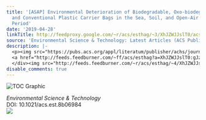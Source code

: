 ```yaml
---
title: '[ASAP] Environmental Deterioration of Biodegradable, Oxo-biodegradable, Compostable,
  and Conventional Plastic Carrier Bags in the Sea, Soil, and Open-Air Over a 3-Year
  Period'
date: '2019-04-28'
linkTitle: http://feedproxy.google.com/~r/acs/esthag/~3/XhJZWJJslT0/acs.est.8b06984
source: 'Environmental Science & Technology: Latest Articles (ACS Publications)'
description: |-
  <p><img src="https://pubs.acs.org/appl/literatum/publisher/achs/journals/content/esthag/0/esthag.ahead-of-print/acs.est.8b06984/20190417/images/medium/es-2018-06984f_0003.gif" alt="TOC Graphic"/></p><div><cite>Environmental Science & Technology</cite></div><div>DOI: 10.1021/acs.est.8b06984</div><div class="feedflare">
  <a href="http://feeds.feedburner.com/~ff/acs/esthag?a=XhJZWJJslT0:gJz_cCnv18U:yIl2AUoC8zA"><img src="http://feeds.feedburner.com/~ff/acs/esthag?d=yIl2AUoC8zA" border="0"></img></a>
  </div><img src="http://feeds.feedburner.com/~r/acs/esthag/~4/XhJZWJJslT0" height="1" width="1" ...
disable_comments: true
---
```

<p><img src="https://pubs.acs.org/appl/literatum/publisher/achs/journals/content/esthag/0/esthag.ahead-of-print/acs.est.8b06984/20190417/images/medium/es-2018-06984f_0003.gif" alt="TOC Graphic"/></p><div><cite>Environmental Science & Technology</cite></div><div>DOI: 10.1021/acs.est.8b06984</div><div class="feedflare">
<a href="http://feeds.feedburner.com/~ff/acs/esthag?a=XhJZWJJslT0:gJz_cCnv18U:yIl2AUoC8zA"><img src="http://feeds.feedburner.com/~ff/acs/esthag?d=yIl2AUoC8zA" border="0"></img></a>
</div><img src="http://feeds.feedburner.com/~r/acs/esthag/~4/XhJZWJJslT0" height="1" width="1" ...
